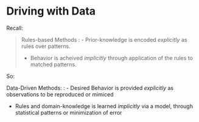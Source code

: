 # Driving with Data


Recall: 
> Rules-based Methods
> : - Prior-knowledge is encoded _explicitly_ as rules over patterns.
>   - Behavior is acheived _implicitly_ through application of the rules to matched patterns. 


So: 

Data-Driven Methods: 
: - Desired Behavior is provided _explicitly_ as observations to be reproduced or mimiced
  - Rules and domain-knowledge is learned _implicitly_ via a model, through statistical patterns or minimization of error 